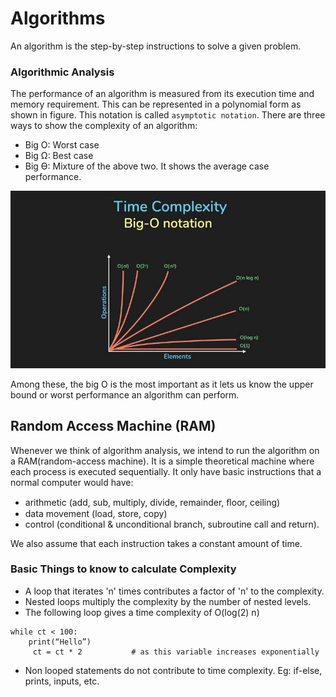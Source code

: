 # Algorithms
An algorithm is the step-by-step instructions to solve a given problem. 

### Algorithmic Analysis
The performance of an algorithm is measured from its execution time and memory requirement. This can be represented in a polynomial form as shown in figure. This notation is called `asymptotic notation`. There are three ways to show the complexity of an algorithm:
- Big O: Worst case
- Big Ω: Best case
- Big ϴ: Mixture of the above two. It shows the average case performance.

![Alt text](image.png)

Among these, the big O is the most important as it lets us know the upper bound or worst performance an algorithm can perform. 

## Random Access Machine (RAM)
Whenever we think of algorithm analysis, we intend to run the algorithm on a RAM(random-access machine). It is a simple theoretical machine where each process is executed sequentially. It only have basic instructions that a normal computer would have:
- arithmetic (add, sub, multiply, divide, remainder, ﬂoor, ceiling)
- data movement (load, store, copy)
- control (conditional & unconditional branch, subroutine call and return).

We also assume that each instruction takes a constant amount of time.

### Basic Things to know to calculate Complexity
- A loop that iterates 'n' times contributes a factor of 'n' to the complexity.
- Nested loops multiply the complexity by the number of nested levels.
- The following loop gives a time complexity of O(log(2) n)

```
while ct < 100:
    print(“Hello”)
     ct = ct * 2           # as this variable increases exponentially 
```
- Non looped statements do not contribute to time complexity. Eg: if-else, prints, inputs, etc.

